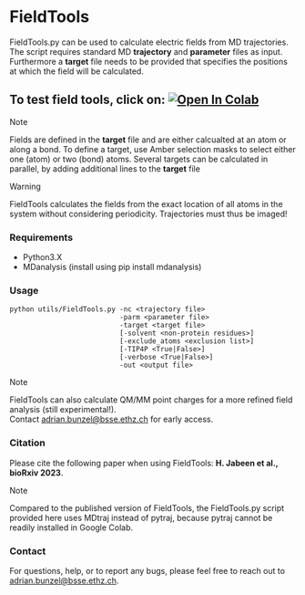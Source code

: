 # FieldTools

FieldTools.py can be used to calculate electric fields from MD trajectories. The script requires standard MD **trajectory** and **parameter** files as input.
Furthermore a **target** file needs to be provided that specifies the positions at which the field will be calculated.

To test field tools, click on: <a target="_blank" href="https://colab.research.google.com/github/bunzela/FieldTools/blob/main/FieldTools.ipynb">
  <img src="https://colab.research.google.com/assets/colab-badge.svg" alt="Open In Colab"/>
</a>
---

> [!NOTE]  
> Fields are defined in the **target** file and are either calcualted at an atom or along a bond. 
> To define a target, use Amber selection masks to select either one (atom) or two (bond) atoms. 
> Several targets can be calculated in parallel, by adding additional lines to the **target** file

> [!WARNING]  
> FieldTools calculates the fields from the exact location of all atoms in the system without considering periodicity. 
> Trajectories must thus be imaged!

### Requirements
- Python3.X
- MDanalysis (install using pip install mdanalysis)

### Usage
    python utils/FieldTools.py -nc <trajectory file>              
                               -parm <parameter file>             
                               -target <target file>              
                               [-solvent <non-protein residues>]  
                               [-exclude_atoms <exclusion list>]  
                               [-TIP4P <True|False>]               
                               [-verbose <True|False>]             
                               -out <output file> 

> [!NOTE]  
> FieldTools can also calculate QM/MM point charges for a more refined field analysis (still experimental!). <br />
> Contact [adrian.bunzel@bsse.ethz.ch](mailto:adrian.bunzel@bsse.ethz.ch) for early access.

### Citation
Please cite the following paper when using FieldTools:
**H. Jabeen et al., bioRxiv 2023**. 

> [!NOTE]  
> Compared to the published version of FieldTools, the FieldTools.py script provided here uses MDtraj instead of pytraj, because pytraj cannot be readily installed in Google Colab.

### Contact
For questions, help, or to report any bugs, please feel free to reach out to [adrian.bunzel@bsse.ethz.ch](mailto:adrian.bunzel@bsse.ethz.ch).
